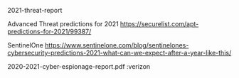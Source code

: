 2021-threat-report

Advanced Threat predictions for 2021
https://securelist.com/apt-predictions-for-2021/99387/

SentinelOne
https://www.sentinelone.com/blog/sentinelones-cybersecurity-predictions-2021-what-can-we-expect-after-a-year-like-this/

2020-2021-cyber-espionage-report.pdf :verizon
